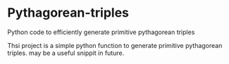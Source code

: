 # Pythagorean-triples
Python code to efficiently generate primitive pythagorean triples

Thsi project is a simple python function to generate primitive pythagorean triples. may be a useful snippit in future.
